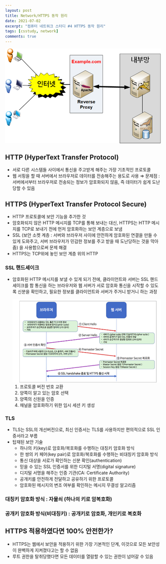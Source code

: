 ```yaml
---
layout: post
title: Network/HTTPS 동작 원리
date: 2021-07-02
excerpt: "컴퓨터 네트워크 스터디 #4 HTTPS 동작 원리"
tags: [csstudy, network]
comments: true
---
```


<div style="width:100% !important; margin:0 auto">
<img src="/assets/img/https1.png" alt="https1.png">
</div>

## HTTP (HyperText Transfer Protocol)
- 서로 다른 시스템들 사이에서 통신을 주고받게 해주는 가장 기초적인 프로토콜
- 웹 서핑을 할 때 서버에서 브라우저로 데이터를 전송해주는 용도로 사용
  ⇒ 문제점 : 서버에서부터 브라우저로 전송되는 정보가 암호화되지 않음, 즉 데이터가 쉽게 도난당할 수 있음

## HTTPS (HyperText Transfer Protocol Secure)
- HTTP 프로토콜에 보안 기능을 추가한 것
- 암호화되지 않은 HTTP 메시지를 TCP를 통해 보내는 대신, HTTPS는 HTTP 메시지를 TCP로 보내기 전에 먼저 암호화하는 보안 계층으로 보냄
- SSL (보안 소켓 계층 : 서버와 브라우저 사이에 안전하게 암호화된 연결을 만들 수 있게 도와주고, 서버 브라우저가 민감한 정보를 주고 받을 때 도난당하는 것을 막아줌) 을 사용함으로써 문제 해결
- HTTPS는 TCP위에 놓인 보안 계층 위의 HTTP

### SSL 핸드셰이크

- 암호화된 HTTP 메시지를 보낼 수 있게 되기 전에, 클라이언트와 서버는 SSL 핸드셰이크를 함
  통신을 하는 브라우저와 웹 서버가 서로 암호화 통신을 시작할 수 있도록 신분을 확인하고, 필요한 정보를 클라이언트와 서버가 주거니 받거니 하는 과정

  <div style="width:100% !important; margin:0 auto">
  <img src="/assets/img/https2.png" alt="https2.png">
  </div>
  
    1. 프로토콜 버전 번호 교환
    2. 양쪽이 알고 있는 암호 선택
    3. 양쪽의 신원을 인증
    4. 채널을 암호화하기 위한 임시 세션 키 생성

### TLS
- TLS는 SSL의 개선버전으로, 최신 인증서는 TLS를 사용하지만 편의적으로 SSL 인증서라고 부름
- 탑재된 보안 기술
    - 하나의 키(key)로 암호화/복호화를 수행하는 대칭키 암호화 방식
    - 한 쌍의 키 페어(key pair)로 암호화/복호화를 수행하는 비대칭키 암호화 방식
    - 통신 대상을 서로가 확인하는 신분 확인(authentication)
    - 믿을 수 있는 SSL 인증서를 위한 디지털 서명(digital signature)
    - 디지털 서명을 해주는 인증 기관(CA: Certificate Authority)
    - 공개키를 안전하게 전달하고 공유하기 위한 프로토콜
    - 암호화된 메시지의 변조 여부를 확인하는 메시지 무결성 알고리즘

### 대칭키 암호화 방식 : 자물쇠 (하나의 키로 암복호화)
### 공개키 암호화 방식(비대칭키) : 공개키로 암호화, 개인키로 복호화

## HTTPS 적용하였다면 100% 안전한가?
- HTTPS는 웹에서 보안을 적용하기 위한 가장 기본적인 단계, 이것으로 모든 보안성이 완벽하게 지켜졌다고는 할 수 없음
- 루트 권한을 탈취당했다면 모든 데이터를 열람할 수 있는 권한이 넘어갈 수 있음

